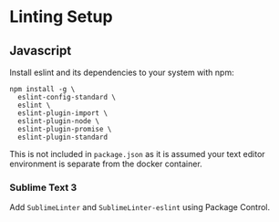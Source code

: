 # Linting Setup

## Javascript

Install eslint and its dependencies to your system with npm:

```
npm install -g \
  eslint-config-standard \
  eslint \
  eslint-plugin-import \
  eslint-plugin-node \
  eslint-plugin-promise \
  eslint-plugin-standard
```

This is not included in `package.json` as it is assumed your text editor environment is separate
from the docker container.

### Sublime Text 3

Add `SublimeLinter` and `SublimeLinter-eslint` using Package Control.

